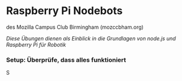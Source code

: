 # Raspberry Pi Nodebots

des Mozilla Campus Club Birmingham (mozccbham.org)

*Diese Übungen dienen als Einblick in die Grundlagen von node.js und Raspberry Pi für Robotik*

### Setup: Überprüfe, dass alles funktioniert

S
